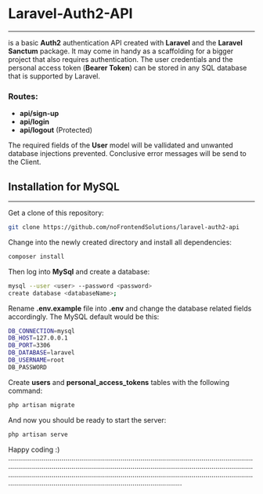 # Laravel-Auth2-API

---
is a basic **Auth2** authentication API created with **Laravel** and the **Laravel Sanctum** package. It may come in handy as a scaffolding for a bigger project that also requires authentication. The user credentials and the personal access token (**Bearer Token**) can be stored in any SQL database that is supported by Laravel. 

### Routes:
- **api/sign-up**  
- **api/login** <br>
- **api/logout** (Protected)

The required fields of the **User** model will be vallidated and unwanted database injections prevented. Conclusive error messages will be send to the Client.
<br>

## Installation for MySQL

---

Get a clone of this repository:
```bash
git clone https://github.com/noFrontendSolutions/laravel-auth2-api
```
Change into the newly created directory and install all dependencies:

```bash
composer install
```

Then log into **MySql** and create a database:

```bash
mysql --user <user> --password <password>
create database <databaseName>;
```

Rename **.env.example** file into **.env** and change the database related fields accordingly. The MySQL default would be this:
```bash
DB_CONNECTION=mysql
DB_HOST=127.0.0.1
DB_PORT=3306
DB_DATABASE=laravel
DB_USERNAME=root
DB_PASSWORD
```
Create **users** and **personal_access_tokens** tables with the following command:
```bash
php artisan migrate
```
And now you should be ready to start the server:
```bash
php artisan serve
```


Happy coding :)
............................................................................................................................................................................................................................................................................................................................................................................................................................................................................
